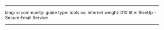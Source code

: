 

---

lang: vi
community: guide
type: tools
os: internet
weight: 010
title: RiseUp - Secure Email Service

---

<stub>

